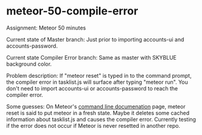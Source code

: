 # meteor-50-compile-error
Assignment: Meteor 50 minutes

Current state of Master branch:
Just prior to importing accounts-ui and accounts-password.

Current state Compiler Error branch:
Same as master with SKYBLUE background color.

Problem description:
If "meteor reset" is typed in to the command prompt, the compiler error in tasklist.js will surface after typing "meteor run".  You don't  need to import accounts-ui or accounts-password to reach the compiler error.

Some guesses:  On Meteor's <a href="https://docs.meteor.com/commandline.html#meteorreset">command line documenation</a> page, meteor reset is said to put meteor in a fresh state.  Maybe it deletes some cached information about tasklist.js and causes the compiler error.  Currently testing if the error does not occur if Meteor is never resetted in another repo.
